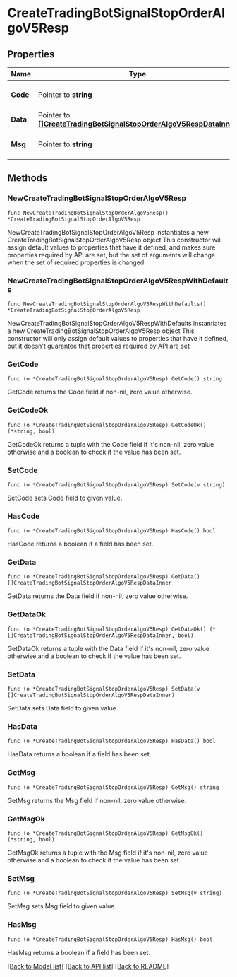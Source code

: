 # CreateTradingBotSignalStopOrderAlgoV5Resp

## Properties

Name | Type | Description | Notes
------------ | ------------- | ------------- | -------------
**Code** | Pointer to **string** |  | [optional] [default to ""]
**Data** | Pointer to [**[]CreateTradingBotSignalStopOrderAlgoV5RespDataInner**](CreateTradingBotSignalStopOrderAlgoV5RespDataInner.md) |  | [optional] 
**Msg** | Pointer to **string** |  | [optional] [default to ""]

## Methods

### NewCreateTradingBotSignalStopOrderAlgoV5Resp

`func NewCreateTradingBotSignalStopOrderAlgoV5Resp() *CreateTradingBotSignalStopOrderAlgoV5Resp`

NewCreateTradingBotSignalStopOrderAlgoV5Resp instantiates a new CreateTradingBotSignalStopOrderAlgoV5Resp object
This constructor will assign default values to properties that have it defined,
and makes sure properties required by API are set, but the set of arguments
will change when the set of required properties is changed

### NewCreateTradingBotSignalStopOrderAlgoV5RespWithDefaults

`func NewCreateTradingBotSignalStopOrderAlgoV5RespWithDefaults() *CreateTradingBotSignalStopOrderAlgoV5Resp`

NewCreateTradingBotSignalStopOrderAlgoV5RespWithDefaults instantiates a new CreateTradingBotSignalStopOrderAlgoV5Resp object
This constructor will only assign default values to properties that have it defined,
but it doesn't guarantee that properties required by API are set

### GetCode

`func (o *CreateTradingBotSignalStopOrderAlgoV5Resp) GetCode() string`

GetCode returns the Code field if non-nil, zero value otherwise.

### GetCodeOk

`func (o *CreateTradingBotSignalStopOrderAlgoV5Resp) GetCodeOk() (*string, bool)`

GetCodeOk returns a tuple with the Code field if it's non-nil, zero value otherwise
and a boolean to check if the value has been set.

### SetCode

`func (o *CreateTradingBotSignalStopOrderAlgoV5Resp) SetCode(v string)`

SetCode sets Code field to given value.

### HasCode

`func (o *CreateTradingBotSignalStopOrderAlgoV5Resp) HasCode() bool`

HasCode returns a boolean if a field has been set.

### GetData

`func (o *CreateTradingBotSignalStopOrderAlgoV5Resp) GetData() []CreateTradingBotSignalStopOrderAlgoV5RespDataInner`

GetData returns the Data field if non-nil, zero value otherwise.

### GetDataOk

`func (o *CreateTradingBotSignalStopOrderAlgoV5Resp) GetDataOk() (*[]CreateTradingBotSignalStopOrderAlgoV5RespDataInner, bool)`

GetDataOk returns a tuple with the Data field if it's non-nil, zero value otherwise
and a boolean to check if the value has been set.

### SetData

`func (o *CreateTradingBotSignalStopOrderAlgoV5Resp) SetData(v []CreateTradingBotSignalStopOrderAlgoV5RespDataInner)`

SetData sets Data field to given value.

### HasData

`func (o *CreateTradingBotSignalStopOrderAlgoV5Resp) HasData() bool`

HasData returns a boolean if a field has been set.

### GetMsg

`func (o *CreateTradingBotSignalStopOrderAlgoV5Resp) GetMsg() string`

GetMsg returns the Msg field if non-nil, zero value otherwise.

### GetMsgOk

`func (o *CreateTradingBotSignalStopOrderAlgoV5Resp) GetMsgOk() (*string, bool)`

GetMsgOk returns a tuple with the Msg field if it's non-nil, zero value otherwise
and a boolean to check if the value has been set.

### SetMsg

`func (o *CreateTradingBotSignalStopOrderAlgoV5Resp) SetMsg(v string)`

SetMsg sets Msg field to given value.

### HasMsg

`func (o *CreateTradingBotSignalStopOrderAlgoV5Resp) HasMsg() bool`

HasMsg returns a boolean if a field has been set.


[[Back to Model list]](../README.md#documentation-for-models) [[Back to API list]](../README.md#documentation-for-api-endpoints) [[Back to README]](../README.md)


